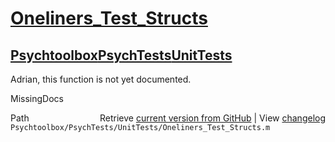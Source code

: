 # [Oneliners_Test_Structs](Oneliners_Test_Structs)
## [Psychtoolbox](Psychtoolbox)[PsychTests](PsychTests)[UnitTests](UnitTests)

Adrian, this function is not yet documented.


 MissingDocs



<div class="code_header" style="text-align:right;">
  <span style="float:left;">Path&nbsp;&nbsp;</span> <span class="counter">Retrieve <a href=
  "https://raw.github.com/Psychtoolbox-3/Psychtoolbox-3/beta/Psychtoolbox/PsychTests/UnitTests/Oneliners_Test_Structs.m">current version from GitHub</a> | View <a href=
  "https://github.com/Psychtoolbox-3/Psychtoolbox-3/commits/beta/Psychtoolbox/PsychTests/UnitTests/Oneliners_Test_Structs.m">changelog</a></span>
</div>
<div class="code">
  <code>Psychtoolbox/PsychTests/UnitTests/Oneliners_Test_Structs.m</code>
</div>

